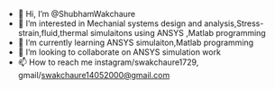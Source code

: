 - 👋 Hi, I’m @ShubhamWakchaure
- 👀 I’m interested in Mechanial systems design and analysis,Stress-strain,fluid,thermal simulaitons using ANSYS ,Matlab programming
- 🌱 I’m currently learning ANSYS simulaiton,Matlab programming
- 💞️ I’m looking to collaborate on ANSYS simulation work
- 📫 How to reach me instagram/swakchaure1729, gmail/swakchaure14052000@gmail.com

<!---
ShubhamWakchaure/ShubhamWakchaure is a ✨ special ✨ repository because its `README.md` (this file) appears on your GitHub profile.
You can click the Preview link to take a look at your changes.
--->
